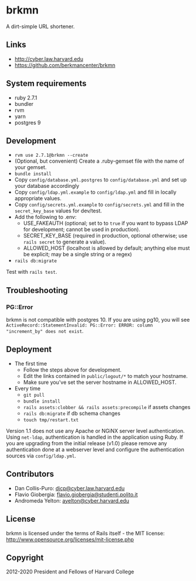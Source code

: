 # brkmn

A dirt-simple URL shortener.

## Links

* http://cyber.law.harvard.edu
* https://github.com/berkmancenter/brkmn

## System requirements
* ruby 2.7.1
* bundler
* rvm
* yarn
* postgres 9

## Development

* `rvm use 2.7.1@brkmn --create`
* (Optional, but convenient) Create a .ruby-gemset file with the name of your gemset.
* `bundle install`
* Copy `config/database.yml.postgres` to `config/database.yml` and set up your database accordingly
* Copy `config/ldap.yml.example` to `config/ldap.yml` and fill in locally appropriate values.
* Copy `config/secrets.yml.example` to `config/secrets.yml` and fill in the `secret_key_base` values for dev/test.
* Add the following to .env:
  * USE_FAKEAUTH (optional; set to to `true` if you want to bypass LDAP for development; cannot be used in production).
  * SECRET_KEY_BASE (required in production, optional otherwise; use `rails secret` to generate a value).
  * ALLOWED_HOST (localhost is allowed by default; anything else must be explicit; may be a single string or a regex)
* `rails db:migrate`

Test with `rails test`.

## Troubleshooting

### PG::Error
brkmn is not compatible with postgres 10. If you are using pg10, you will see `ActiveRecord::StatementInvalid: PG::Error: ERROR: column "increment_by" does not exist`.

## Deployment

* The first time
  * Follow the steps above for development.
  * Edit the links contained in `public/logout/*` to match your hostname.
  * Make sure you've set the server hostname in ALLOWED_HOST.
* Every time
  * `git pull`
  * `bundle install`
  * `rails assets:clobber && rails assets:precompile` if assets changes
  * `rails db:migrate` if db schema changes
  * `touch tmp/restart.txt`

Version 1.1 does not use any Apache or NGiNX server level authentication. Using `net-ldap`, authentication is handled in the application using Ruby. If you are upgrading from the initial release (v1.0) please remove any authentication done at a webserver level and configure the authentication sources via `config/ldap.yml`.

## Contributors

* Dan Collis-Puro: djcp@cyber.law.harvard.edu
* Flavio Giobergia: flavio.giobergia@studenti.polito.it
* Andromeda Yelton: ayelton@cyber.harvard.edu

## License

brkmn is licensed under the terms of Rails itself - the MIT license: http://www.opensource.org/licenses/mit-license.php

## Copyright

2012-2020 President and Fellows of Harvard College

